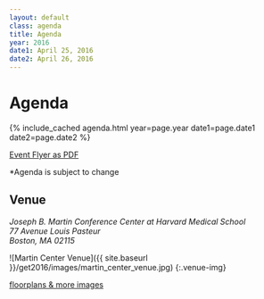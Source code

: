 ```yaml
---
layout: default
class: agenda
title: Agenda
year: 2016
date1: April 25, 2016
date2: April 26, 2016
---
```


# Agenda

{% include_cached agenda.html year=page.year date1=page.date1 date2=page.date2 %}

<p><a href="/assets/files/get2016/About_GETConference_2016.pdf">Event Flyer as PDF</a></p>
<p>*Agenda is subject to change</p>

<div class="venue"><h2>Venue</h2></div>

<address class="venue-address">
  Joseph B. Martin Conference Center at Harvard Medical School <br>
  77 Avenue Louis Pasteur<br>
  Boston, MA 02115 <br>
</address>

![Martin Center Venue]({{ site.baseurl }}/get2016/images/martin_center_venue.jpg)
{:.venue-img}

[floorplans & more images](http://www.theconfcenter.hms.harvard.edu/floor/)
